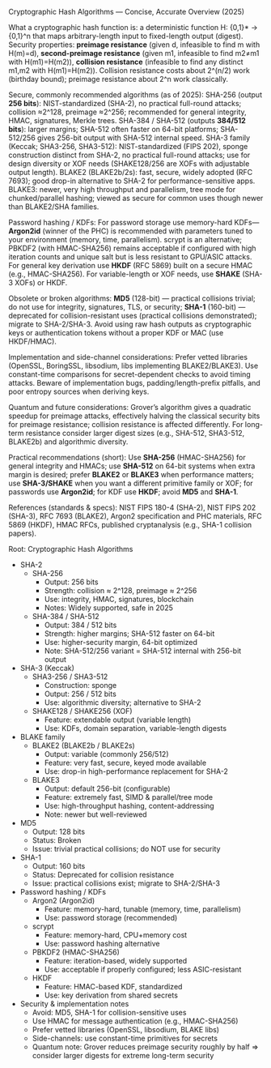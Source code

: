 Cryptographic Hash Algorithms — Concise, Accurate Overview (2025)

What a cryptographic hash function is: a deterministic function H: {0,1}* → {0,1}^n that maps arbitrary-length input to fixed-length output (digest). Security properties: **preimage resistance** (given d, infeasible to find m with H(m)=d), **second-preimage resistance** (given m1, infeasible to find m2≠m1 with H(m1)=H(m2)), **collision resistance** (infeasible to find any distinct m1,m2 with H(m1)=H(m2)). Collision resistance costs about 2^(n/2) work (birthday bound); preimage resistance about 2^n work classically.

Secure, commonly recommended algorithms (as of 2025): SHA-256 (output **256 bits**): NIST-standardized (SHA-2), no practical full-round attacks; collision ≈2^128, preimage ≈2^256; recommended for general integrity, HMAC, signatures, Merkle trees. SHA-384 / SHA-512 (outputs **384/512 bits**): larger margins; SHA-512 often faster on 64-bit platforms; SHA-512/256 gives 256-bit output with SHA-512 internal speed. SHA-3 family (Keccak; SHA3-256, SHA3-512): NIST-standardized (FIPS 202), sponge construction distinct from SHA-2, no practical full-round attacks; use for design diversity or XOF needs (SHAKE128/256 are XOFs with adjustable output length). BLAKE2 (BLAKE2b/2s): fast, secure, widely adopted (RFC 7693); good drop-in alternative to SHA-2 for performance-sensitive apps. BLAKE3: newer, very high throughput and parallelism, tree mode for chunked/parallel hashing; viewed as secure for common uses though newer than BLAKE2/SHA families.

Password hashing / KDFs: For password storage use memory-hard KDFs—**Argon2id** (winner of the PHC) is recommended with parameters tuned to your environment (memory, time, parallelism). scrypt is an alternative; PBKDF2 (with HMAC-SHA256) remains acceptable if configured with high iteration counts and unique salt but is less resistant to GPU/ASIC attacks. For general key derivation use **HKDF** (RFC 5869) built on a secure HMAC (e.g., HMAC-SHA256). For variable-length or XOF needs, use **SHAKE** (SHA-3 XOFs) or HKDF.

Obsolete or broken algorithms: **MD5** (128-bit) — practical collisions trivial; do not use for integrity, signatures, TLS, or security; **SHA-1** (160-bit) — deprecated for collision-resistant uses (practical collisions demonstrated); migrate to SHA-2/SHA-3. Avoid using raw hash outputs as cryptographic keys or authentication tokens without a proper KDF or MAC (use HKDF/HMAC).

Implementation and side-channel considerations: Prefer vetted libraries (OpenSSL, BoringSSL, libsodium, libs implementing BLAKE2/BLAKE3). Use constant-time comparisons for secret-dependent checks to avoid timing attacks. Beware of implementation bugs, padding/length-prefix pitfalls, and poor entropy sources when deriving keys.

Quantum and future considerations: Grover’s algorithm gives a quadratic speedup for preimage attacks, effectively halving the classical security bits for preimage resistance; collision resistance is affected differently. For long-term resistance consider larger digest sizes (e.g., SHA-512, SHA3-512, BLAKE2b) and algorithmic diversity.

Practical recommendations (short): Use **SHA-256** (HMAC-SHA256) for general integrity and HMACs; use **SHA-512** on 64-bit systems when extra margin is desired; prefer **BLAKE2** or **BLAKE3** when performance matters; use **SHA-3/SHAKE** when you want a different primitive family or XOF; for passwords use **Argon2id**; for KDF use **HKDF**; avoid **MD5** and **SHA-1**.

References (standards & specs): NIST FIPS 180-4 (SHA-2), NIST FIPS 202 (SHA-3), RFC 7693 (BLAKE2), Argon2 specification and PHC materials, RFC 5869 (HKDF), HMAC RFCs, published cryptanalysis (e.g., SHA-1 collision papers).


Root: Cryptographic Hash Algorithms
- SHA-2
  - SHA-256
    - Output: 256 bits
    - Strength: collision ≈ 2^128, preimage ≈ 2^256
    - Use: integrity, HMAC, signatures, blockchain
    - Notes: Widely supported, safe in 2025
  - SHA-384 / SHA-512
    - Output: 384 / 512 bits
    - Strength: higher margins; SHA-512 faster on 64-bit
    - Use: higher-security margin, 64-bit optimized
    - Note: SHA-512/256 variant = SHA-512 internal with 256-bit output
- SHA-3 (Keccak)
  - SHA3-256 / SHA3-512
    - Construction: sponge
    - Output: 256 / 512 bits
    - Use: algorithmic diversity; alternative to SHA-2
  - SHAKE128 / SHAKE256 (XOF)
    - Feature: extendable output (variable length)
    - Use: KDFs, domain separation, variable-length digests
- BLAKE family
  - BLAKE2 (BLAKE2b / BLAKE2s)
    - Output: variable (commonly 256/512)
    - Feature: very fast, secure, keyed mode available
    - Use: drop-in high-performance replacement for SHA-2
  - BLAKE3
    - Output: default 256-bit (configurable)
    - Feature: extremely fast, SIMD & parallel/tree mode
    - Use: high-throughput hashing, content-addressing
    - Note: newer but well-reviewed
- MD5
  - Output: 128 bits
  - Status: Broken
  - Issue: trivial practical collisions; do NOT use for security
- SHA-1
  - Output: 160 bits
  - Status: Deprecated for collision resistance
  - Issue: practical collisions exist; migrate to SHA-2/SHA-3
- Password hashing / KDFs
  - Argon2 (Argon2id)
    - Feature: memory-hard, tunable (memory, time, parallelism)
    - Use: password storage (recommended)
  - scrypt
    - Feature: memory-hard, CPU+memory cost
    - Use: password hashing alternative
  - PBKDF2 (HMAC-SHA256)
    - Feature: iteration-based, widely supported
    - Use: acceptable if properly configured; less ASIC-resistant
  - HKDF
    - Feature: HMAC-based KDF, standardized
    - Use: key derivation from shared secrets
- Security & implementation notes
  - Avoid: MD5, SHA-1 for collision-sensitive uses
  - Use HMAC for message authentication (e.g., HMAC-SHA256)
  - Prefer vetted libraries (OpenSSL, libsodium, BLAKE libs)
  - Side-channels: use constant-time primitives for secrets
  - Quantum note: Grover reduces preimage security roughly by half => consider larger digests for extreme long-term security
